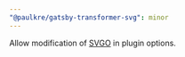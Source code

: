 ```yaml
---
"@paulkre/gatsby-transformer-svg": minor
---
```


Allow modification of [SVGO](https://github.com/svg/svgo) in plugin options.
